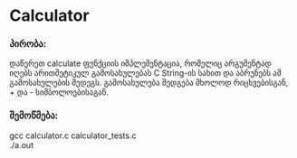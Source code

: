 # Calculator

### პირობა:
დაწერეთ calculate ფუნქციის იმპლემენტაცია, რომელიც არგუმენტად იღებს არითმეტიკულ გამოსახულებას C String-ის სახით და აბრუნებს ამ გამოსახულების შედეგს. გამოსახულება შედგება მხოლოდ რიცხვებისგან, + და - სიმბოლოებისაგან.

### შემოწმება:
gcc calculator.c calculator_tests.c<br>
./a.out